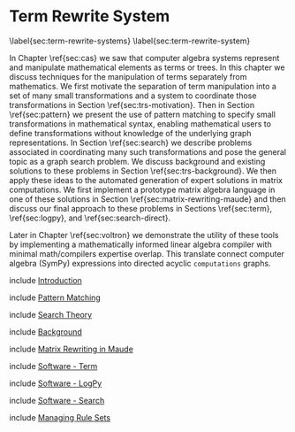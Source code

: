 
Term Rewrite System
===================

\label{sec:term-rewrite-systems}
\label{sec:term-rewrite-system}

In Chapter \ref{sec:cas} we saw that computer algebra systems represent and manipulate mathematical elements as terms or trees.  In this chapter we discuss techniques for the manipulation of terms separately from mathematics.  We first motivate the separation of term manipulation into a set of many small transformations and a system to coordinate those transformations in Section \ref{sec:trs-motivation}.  Then in Section \ref{sec:pattern} we present the use of pattern matching to specify small transformations in mathematical syntax, enabling mathematical users to define transformations without knowledge of the underlying graph representations.  In Section \ref{sec:search} we describe problems associated in coordinating many such transformations and pose the general topic as a graph search problem.  We discuss background and existing solutions to these problems in Section \ref{sec:trs-background}.  We then apply these ideas to the automated generation of expert solutions in matrix computations.  We first implement a prototype matrix algebra language in one of these solutions in Section \ref{sec:matrix-rewriting-maude} and then discuss our final approach to these problems in Sections \ref{sec:term}, \ref{sec:logpy}, and \ref{sec:search-direct}.

Later in Chapter \ref{sec:voltron} we demonstrate the utility of these tools by implementing a mathematically informed linear algebra compiler with minimal math/compilers expertise overlap.  This translate connect computer algebra (SymPy) expressions into directed acyclic `computations` graphs.


include [Introduction](trs-motivation.md)

include [Pattern Matching](pattern.md)

include [Search Theory](search.md)

include [Background](trs-background.md)

include [Matrix Rewriting in Maude](matrix-rewriting-maude.md)

include [Software - Term](term.md)

include [Software - LogPy](logpy.md)

include [Software - Search](search-direct.md)

include [Managing Rule Sets](trs-managing-rule-sets.md)
